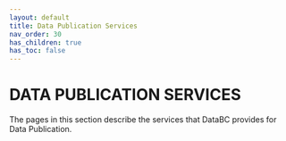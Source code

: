 ```yaml
---
layout: default
title: Data Publication Services
nav_order: 30
has_children: true
has_toc: false
---
```


# DATA PUBLICATION SERVICES

The pages in this section describe the services that DataBC provides for Data Publication.
